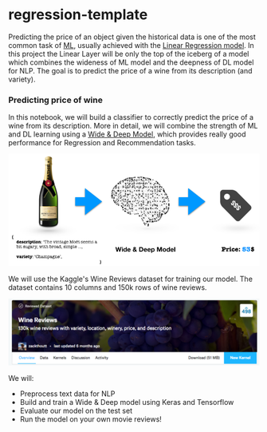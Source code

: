 # regression-template

Predicting the price of an object given the historical data is one of the most common task of [ML](https://en.wikipedia.org/wiki/Machine_learning), usually achieved with the [Linear Regression model](https://en.wikipedia.org/wiki/Linear_regression). In this project the Linear Layer will be only the top of the iceberg of a model which combines the wideness of ML model and the deepness of DL model for NLP. The goal is to predict the price of a wine from its description (and variety).

### Predicting price of wine

In this notebook, we will build a classifier to correctly predict the price of a wine from its description. More in detail, we will combine the strength of ML and DL learning using a [Wide & Deep Model](https://medium.com/tensorflow/predicting-the-price-of-wine-with-the-keras-functional-api-and-tensorflow-a95d1c2c1b03), which provides really good performance for Regression and Recommendation tasks.

![regression](images/wineprice.png)

We will use the Kaggle's Wine Reviews dataset for training our model. The dataset contains 10 columns and 150k rows of wine reviews.

![regression](images/dataset.png)

We will:
- Preprocess text data for NLP
- Build and train a Wide & Deep model using Keras and Tensorflow
- Evaluate our model on the test set
- Run the model on your own movie reviews!